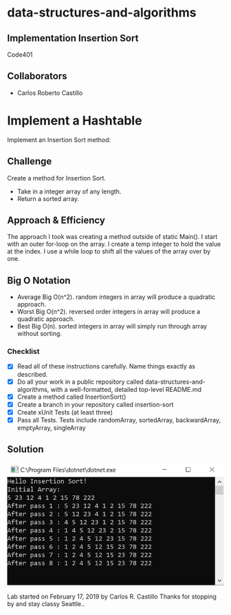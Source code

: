 # data-structures-and-algorithms
## Implementation Insertion Sort
Code401 

## Collaborators
- Carlos Roberto Castillo

# Implement a Hashtable
<!-- Short summary or background information -->
Implement an Insertion Sort method:

## Challenge
<!-- Description of the challenge -->
Create a method for Insertion Sort.
- Take in a integer array of any length.
- Return a sorted array.

## Approach & Efficiency

<!-- What approach did you take? Why? What is the Big O space/time for this approach? -->
The approach I took was creating a method outside of static Main().
 I start with an outer for-loop on the array.
  I create a temp integer to hold the value at the index.
  I use a while loop to shift all the values of the array over by one.

## Big O Notation
* Average Big O(n^2).  random integers in array will produce a quadratic approach.
* Worst Big O(n^2).  reversed order integers in array will produce a quadratic approach.
* Best Big O(n).  sorted integers in array will simply run through array without sorting.

### Checklist

- [x] Read all of these instructions carefully. Name things exactly as described.
- [x] Do all your work in a public repository called data-structures-and-algorithms, with a well-formatted, detailed top-level README.md
- [x] Create a method called InsertionSort()
- [x] Create a branch in your repository called insertion-sort
- [x] Create xUnit Tests (at least three)
- [X] Pass all Tests.  Tests include randomArray, sortedArray, backwardArray, emptyArray, singleArray

## Solution
<!-- Embedded whiteboard image -->
![](../../assets/InsertionSort.PNG?raw=true)

Lab started on February 17, 2019 by Carlos R. Castillo
Thanks for stopping by and stay classy Seattle..